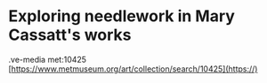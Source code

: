 # Exploring needlework in Mary Cassatt's works

.ve-media met:10425
[https://www.metmuseum.org/art/collection/search/10425](https://)
